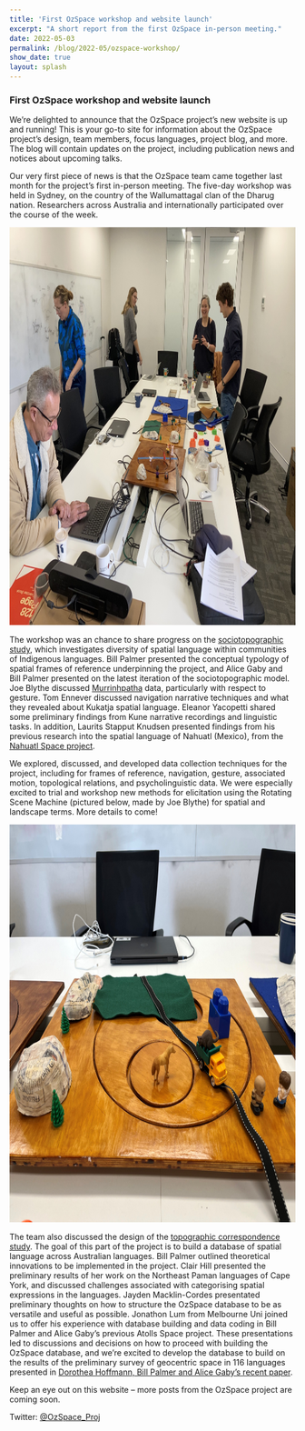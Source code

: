 ```yaml
---
title: 'First OzSpace workshop and website launch'
excerpt: "A short report from the first OzSpace in-person meeting."
date: 2022-05-03
permalink: /blog/2022-05/ozspace-workshop/
show_date: true
layout: splash
---
```


### First OzSpace workshop and website launch

We’re delighted to announce that the OzSpace project’s new website is up and running! This is your go-to site for information about the OzSpace project’s design, team members, focus languages, project blog, and more. The blog will contain updates on the project, including publication news and notices about upcoming talks.

Our very first piece of news is that the OzSpace team came together last month for the project’s first in-person meeting. The five-day workshop was held in Sydney, on the country of the Wallumattagal clan of the Dharug nation. Researchers across Australia and internationally participated over the course of the week.

<p style="text-align:center;"><img src="/assets/images/people-with-rotating-scene-machine.jpg" width="700" height="700"></p>


The workshop was an chance to share progress on the [sociotopographic study](https://ozspace.org/languages-and-fieldsites/), which investigates diversity of spatial language within communities of Indigenous languages. Bill Palmer presented the conceptual typology of spatial frames of reference underpinning the project, and Alice Gaby and Bill Palmer presented on the latest iteration of the sociotopographic model. Joe Blythe discussed [Murrinhpatha](https://ozspace.org/languages-and-fieldsites/murrinpatha/) data, particularly with respect to gesture. Tom Ennever discussed navigation narrative techniques and what they revealed about Kukatja spatial language. Eleanor Yacopetti shared some preliminary findings from Kune narrative recordings and linguistic tasks. In addition, Laurits Stapput Knudsen presented findings from his previous research into the spatial language of Nahuatl (Mexico), from the [Nahuatl Space project](http://nahuatlstudies.blogspot.com/2020/02/introducing-nahuatl-space-project.html).

We explored, discussed, and developed data collection techniques for the project, including for frames of reference, navigation, gesture, associated motion, topological relations, and psycholinguistic data. We were especially excited to trial and workshop new methods for elicitation using the Rotating Scene Machine (pictured below, made by Joe Blythe) for spatial and landscape terms. More details to come!

<p style="text-align:center;"><img src="/assets/images/rotating-scene-machine.jpg" width="700" height="700" alt="Picture of the Rotating Scene Machine. Small landscape with a road, a truck, and animals"/></p>

The team also discussed the design of the [topographic correspondence study](https://ozspace.org/language-survey/). The goal of this part of the project is to build a database of spatial language across Australian languages. Bill Palmer outlined theoretical innovations to be implemented in the project. Clair Hill presented the preliminary results of her work on the Northeast Paman languages of Cape York, and discussed challenges associated with categorising spatial expressions in the languages. Jayden Macklin-Cordes presentated preliminary thoughts on how to structure the OzSpace database to be as versatile and useful as possible. Jonathon Lum from Melbourne Uni joined us to offer his experience with database building and data coding in Bill Palmer and Alice Gaby’s previous Atolls Space project. These presentations led to discussions and decisions on how to proceed with building the OzSpace database, and we’re excited to develop the database to build on the results of the preliminary survey of geocentric space in 116 languages presented in [Dorothea Hoffmann, Bill Palmer and Alice Gaby’s recent paper](https://www.dropbox.com/s/gb562juadxxiydi/2022%20Hoffmann%20et%20al%20Aust%20Directionals.pdf?dl=0).

Keep an eye out on this website – more posts from the OzSpace project are coming soon.

Twitter: [@OzSpace_Proj](https://twitter.com/OzSpace_Proj)

